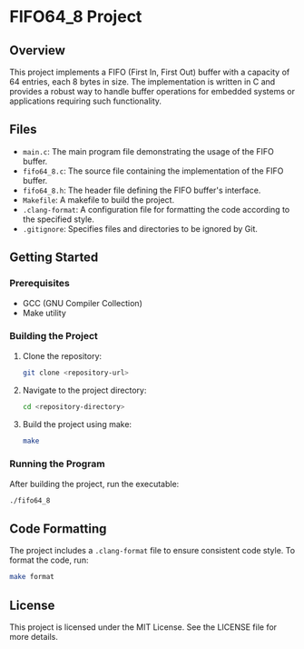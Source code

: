 # FIFO64_8 Project

## Overview
This project implements a FIFO (First In, First Out) buffer with a capacity of 64 entries, each 8 bytes in size. The implementation is written in C and provides a robust way to handle buffer operations for embedded systems or applications requiring such functionality.

## Files

- `main.c`: The main program file demonstrating the usage of the FIFO buffer.
- `fifo64_8.c`: The source file containing the implementation of the FIFO buffer.
- `fifo64_8.h`: The header file defining the FIFO buffer's interface.
- `Makefile`: A makefile to build the project.
- `.clang-format`: A configuration file for formatting the code according to the specified style.
- `.gitignore`: Specifies files and directories to be ignored by Git.

## Getting Started

### Prerequisites

- GCC (GNU Compiler Collection)
- Make utility

### Building the Project

1. Clone the repository:
   ```bash
   git clone <repository-url>
   ```
2. Navigate to the project directory:
   ```bash
   cd <repository-directory>
   ```
3. Build the project using make:
   ```bash
   make
   ```

### Running the Program

After building the project, run the executable:
```bash
./fifo64_8
```

## Code Formatting

The project includes a `.clang-format` file to ensure consistent code style. To format the code, run:
```bash
make format
```

## License

This project is licensed under the MIT License. See the LICENSE file for more details.
